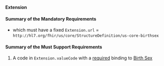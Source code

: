 **Extension**

#### Summary of the Mandatory Requirements
   - which must have a fixed `Extension.url` = `http://hl7.org/fhir/us/core/StructureDefinition/us-core-birthsex`

#### Summary of the Must Support Requirements
1.  A  code  in `Extension.valueCode`
with a [required](http://hl7.org/fhir/R4/terminologies.html#required)
 binding to [Birth Sex](ValueSet-birthsex.html)